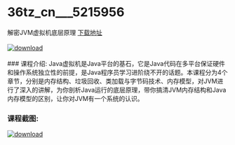 # 36tz_cn___5215956
解密JVM虚拟机底层原理
[下载地址](http://www.36tz.cn/article/5215956 "下载地址")
<br/></br>[![download](http://36tz.cn/muke_img/2020_11_2-2-300x183.png "下载地址")](http://www.36tz.cn/article/5215956 "下载地址")
<br/></br>### 课程介绍:
Java虚拟机是Java平台的基石，它是Java代码在多平台保证硬件和操作系统独立性的前提，是Java程序员学习进阶绕不开的话题。本课程分为4个章节，分别是内存结构、垃圾回收、类加载与字节码技术、内存模型，对JVM进行了深入的讲解，为你剖析Java运行的底层原理，带你搞清JVM内存结构和Java内存模型的区别，让你对JVM有一个系统的认识。

### 课程截图:
[![download](http://36tz.cn/muke_img/2020_11_1-2.png "下载地址")](http://www.36tz.cn/article/5215956 "下载地址")
